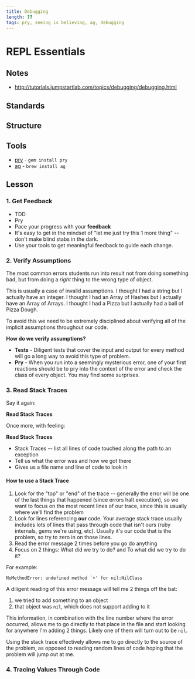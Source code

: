 ```yaml
---
title: Debugging
length: ??
tags: pry, seeing is believing, ag, debugging
---
```


# REPL Essentials

## Notes

* http://tutorials.jumpstartlab.com/topics/debugging/debugging.html

## Standards

## Structure

## Tools

* [pry](https://github.com/pry/pry) - `gem install pry`
* [ag](https://github.com/ggreer/the_silver_searcher) - `brew install ag`

## Lesson

### 1. Get Feedback

* TDD
* Pry
* Pace your progress with your __feedback__
* It's easy to get in the mindset of "let me just try this 1 more thing" -- don't make blind
stabs in the dark.
* Use your tools to get meaningful feedback to guide each change.

### 2. Verify Assumptions

The most common errors students run into result not from doing something bad,
but from doing a _right_ thing to the wrong type of object.

This is usually a case of invalid assumptions. I thought I had a string but I
actually have an integer. I thought I had an Array of Hashes but I actually have
an Array of Arrays. I thought I had a Pizza but I actually had a ball of Pizza Dough.

To avoid this we need to be extremely disciplined about verifying all of the implicit
assumptions throughout our code.

__How do we verify assumptions?__

* __Tests__ - Diligent tests that cover the input and output for every method
will go a long way to avoid this type of problem.
* __Pry__ - When you run into a seemingly mysterious error, one of your first
reactions should be to pry into the context of the error and check the class of
every object. You may find some surprises.

### 3. Read Stack Traces

Say it again:

__Read Stack Traces__

Once more, with feeling:

__Read Stack Traces__

* Stack Traces -- list all lines of code touched along the path to an exception
* Tell us what the error was and how we got there
* Gives us a file name and line of code to look in

#### How to use a Stack Trace

1. Look for the "top" or "end" of the trace -- generally the error will be one
of the last things that happened (since errors halt execution), so we want to
focus on the most recent lines of our trace, since this is usually where we'll find the problem
2. Look for lines referencing __our__ code. Your average stack trace usually includes
lots of lines that pass through code that isn't ours (ruby internals, gems we're using, etc).
Usually it's our code that is the problem, so try to zero in on those lines.
3. Read the error message 2 times before you go do anything
4. Focus on 2 things: What did we try to do? and To what did we try to do it?

For example:

```
NoMethodError: undefined method `+' for nil:NilClass
```

A diligent reading of this error message will tell me 2 things
off the bat:

1. we tried to add something to an object
2. that object was `nil`, which does not support adding to it

This information, in combination with the line number where the error
occurred, allows me to go directly to that place in the file
and start looking for anywhere I'm adding 2 things. Likely one
of them will turn out to be `nil`.

Using the stack trace effectively allows me to go directly
to the source of the problem, as opposed to reading random lines
of code hoping that the problem will jump out at me.

### 4. Tracing Values Through Code
